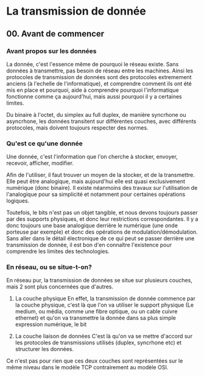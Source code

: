 # La transmission de donnée

## 00. Avant de commencer

### Avant propos sur les données

La donnée, c'est l'essence même de pourquoi le réseau existe. Sans données à transmettre, pas besoin de réseau entre les machines.
Ainsi les protocoles de transmission de données sont des protocoles extremement anciens (à l'echelle de l'informatique), et comprendre comment ils ont été mis en place et pourquoi, aide à comprendre pourquoi l'informatique fonctionne comme ça aujourd'hui, mais aussi pourquoi il y a certaines limites.

Du binaire à l'octet, du simplex au full duplex, de manière syncrhone ou asyncrhone, les données transitent sur différentes couches, avec différents protocoles, mais doivent toujours respecter des normes.

### Qu'est ce qu'une donnée

Une donnée, c'est l'information que l'on cherche à stocker, envoyer, recevoir, afficher, modifier.

Afin de l'utiliser, il faut trouver un moyen de la stocker, et de la transmettre. Elle peut être analogique, mais aujourd'hui elle est quasi exclusivement numérique (donc binaire). Il existe néanmoins des travaux sur l'utilisation de l'analogique pour sa simplicité et notamment pour certaines opérations logiques.

Toutefois, le bits n'est pas un objet tangible, et nous devons toujours passer par des supports physiques, et donc leur restrictions correspondantes. Il y a donc toujours une base analogique derrière le numérique (une onde porteuse par exemple) et donc des opérations de modulation/démodulation. Sans aller dans le détail électronique de ce qui peut se passer derrière une transmission de donnée, il est bon d'en connaître l'existence pour comprendre les limites des technologies.

### En réseau, ou se situe-t-on?

En réseau pur, la transmission de données se situe sur plusieurs couches, mais 2 sont plus concernées que d'autres.
1. La couche physique
En effet, la transmission de donnée commence par la couche physique, c'est là que l'on va utiliser le support physique (Le medium, ou média, comme une fibre optique, ou un cable cuivre ethernet) et qu'on va transmettre la donnée dans sa plus simple expression numérique, le bit

2. La couche liaison de données
C'est là qu'on va se mettre d'accord sur les protocoles de transmissions utilisés (duplex, syncrhone etc) et structurer les données.

Ce n'est pas pour rien que ces deux couches sont représentées sur le même niveau dans le modèle TCP contrairement au modèle OSI.